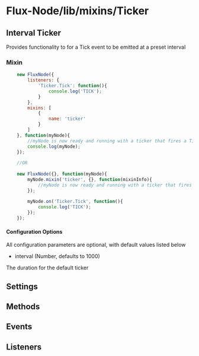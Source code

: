 Flux-Node/lib/mixins/Ticker
=========

Interval Ticker
---------
Provides functionality to for a Tick event to be emitted at a preset interval


### Mixin

```javascript
	new FluxNode({
		listeners: {
			'Ticker.Tick': function(){
				console.log('TICK');
			}
		},
		mixins: [
			{
				name: 'ticker'
			}
		]
	}, function(myNode){
		//myNode is now ready and running with a ticker that fires a Ticker.Tick event every 1 second
		console.log(myNode);
	});
	
	//OR
	
	new FluxNode({}, function(myNode){
		myNode.mixin('ticker', {}, function(mixinInfo){
			//myNode is now ready and running with a ticker that fires a Ticker.Tick event every 1 second
		});
		
		myNode.on('Ticker.Tick', function(){
			console.log('TICK');
		});
	});
```

#### Configuration Options

All configuration parameters are optional, with default values listed below

* interval (Number, defaults to 1000) 

The duration for the default ticker

## Settings

## Methods

## Events

## Listeners

